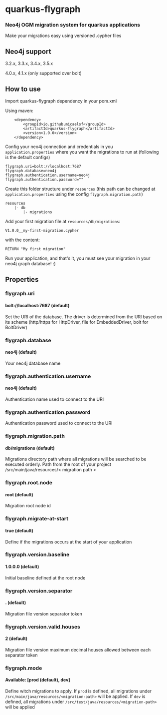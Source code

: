# quarkus-flygraph

### Neo4j OGM migration system for quarkus applications

Make your migrations easy using versioned .cypher files

## Neo4j support

3.2.x, 3.3.x, 3.4.x, 3.5.x

4.0.x, 4.1.x (only supported over bolt)

## How to use

Import quarkus-flygraph dependency in your pom.xml

Using maven:

        <dependency>
            <groupId>io.github.micaelsf</groupId>
            <artifactId>quarkus-flygraph</artifactId>
            <version>1.0.0</version>
        </dependency>

Config your neo4j connection and credentials in you `application.properties`
where you want the migrations to run at (following is the default configs)

    flygraph.uri=bolt://localhost:7687
    flygraph.database=neo4j
    flygraph.authentication.username=neo4j
    flygraph.authentication.password=""

Create this folder structure under `resources` (this path can be changed at
`application.properties` using the config `flygraph.migration.path`)

    resources
        |- db
            |- migrations

Add your first migration file at `resources/db/migrations`:

    V1.0.0__my-first-migration.cypher

with the content:

    RETURN "My first migration"

Run your application, and that's it, you must see your migration in your neo4j
graph database! :)

## Properties

### flygraph.uri

#### bolt://localhost:7687 (default)

Set the URI of the database. The driver is determined from the URI based on its
scheme (http/https for HttpDriver, file for EmbeddedDriver, bolt for BoltDriver)

### flygraph.database

#### neo4j (default)

Your neo4j database name

### flygraph.authentication.username

#### neo4j (default)

Authentication name used to connect to the URI

### flygraph.authentication.password

Authentication password used to connect to the URI

### flygraph.migration.path

#### db/migrations (default)

Migrations directory path where all migrations will be searched to be executed
orderly. Path from the root of your project /src/main/java/resources/<
migration path >

### flygraph.root.node

#### root (default)

Migration root node id

### flygraph.migrate-at-start

#### true (default)

Define if the migrations occurs at the start of your application

### flygraph.version.baseline

#### 1.0.0.0 (default)

Initial baseline defined at the root node

### flygraph.version.separator

#### . (default)

Migration file version separator token

### flygraph.version.valid.houses

#### 2 (default)

Migration file version maximum decimal houses allowed between each separator
token

### flygraph.mode

#### Available: [prod (default), dev]

Define witch migrations to apply. If `prod` is defined, all migrations under
`/src/main/java/resources/<migration-path>` will be applied. If `dev` is
defined, all migrations under `/src/test/java/resources/<migration-path>` will
be applied